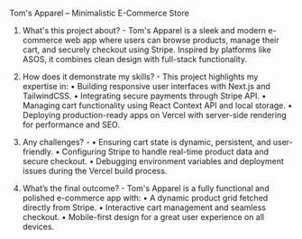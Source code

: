 Tom's Apparel – Minimalistic E-Commerce Store

1. What's this project about? -
Tom's Apparel is a sleek and modern e-commerce web app where users can browse products, manage their cart, and securely checkout using Stripe. Inspired by platforms like ASOS, it combines clean design with full-stack functionality.

2. How does it demonstrate my skills? - 
This project highlights my expertise in:
• Building responsive user interfaces with Next.js and TailwindCSS.
• Integrating secure payments through Stripe API.
• Managing cart functionality using React Context API and local storage.
• Deploying production-ready apps on Vercel with server-side rendering for performance and SEO.

3. Any challenges? - 
• Ensuring cart state is dynamic, persistent, and user-friendly.
• Configuring Stripe to handle real-time product data and secure checkout.
• Debugging environment variables and deployment issues during the Vercel build process.

4. What’s the final outcome? -
Tom's Apparel is a fully functional and polished e-commerce app with:
• A dynamic product grid fetched directly from Stripe.
• Interactive cart management and seamless checkout.
• Mobile-first design for a great user experience on all devices.
